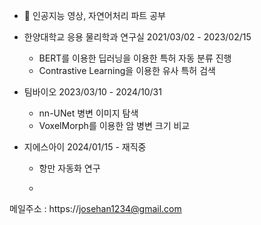 - 👀 인공지능 영상, 자연어처리 파트 공부
- 한양대학교 응용 물리학과 연구실 2021/03/02 - 2023/02/15
  - BERT를 이용한 딥러닝을 이용한 특허 자동 분류 진행
  - Contrastive Learning을 이용한 유사 특허 검색

- 팀바이오 2023/03/10 - 2024/10/31
  - nn-UNet 병변 이미지 탐색
  - VoxelMorph를 이용한 암 병변 크기 비교
- 지에스아이 2024/01/15 - 재직중
  - 항만 자동화 연구
 
  - 
메일주소 : https://josehan1234@gmail.com
<!---
joesiheon496/joesiheon496 is a ✨ special ✨ repository because its `README.md` (this file) appears on your GitHub profile.
You can click the Preview link to take a look at your changes.
--->
